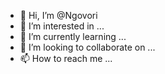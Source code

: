 - 👋 Hi, I’m @Ngovori
- 👀 I’m interested in ...
- 🌱 I’m currently learning ...
- 💞️ I’m looking to collaborate on ...
- 📫 How to reach me ...

<!---
Ngovori/Ngovori is a ✨ special ✨ repository because its `README.md` (this file) appears on your GitHub profile.
You can click the Preview link to take a look at your changes.
--->
